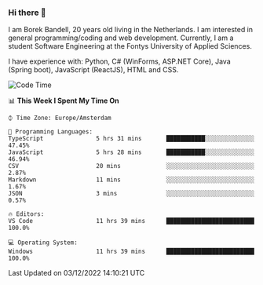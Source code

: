 ### Hi there 👋

I am Borek Bandell, 20 years old living in the Netherlands. I am interested in general programming/coding and web development. Currently, I am a student Software Engineering at the Fontys University of Applied Sciences.

I have experience with: Python, C# (WinForms, ASP.NET Core), Java (Spring boot), JavaScript (ReactJS), HTML and CSS.

<!--START_SECTION:waka-->
![Code Time](http://img.shields.io/badge/Code%20Time-298%20hrs%204%20mins-blue)

📊 **This Week I Spent My Time On** 

```text
⌚︎ Time Zone: Europe/Amsterdam

💬 Programming Languages: 
TypeScript               5 hrs 31 mins       ███████████░░░░░░░░░░░░░░   47.45% 
JavaScript               5 hrs 28 mins       ███████████░░░░░░░░░░░░░░   46.94% 
CSV                      20 mins             ░░░░░░░░░░░░░░░░░░░░░░░░░   2.87% 
Markdown                 11 mins             ░░░░░░░░░░░░░░░░░░░░░░░░░   1.67% 
JSON                     3 mins              ░░░░░░░░░░░░░░░░░░░░░░░░░   0.57%

🔥 Editors: 
VS Code                  11 hrs 39 mins      █████████████████████████   100.0%

💻 Operating System: 
Windows                  11 hrs 39 mins      █████████████████████████   100.0%

```


 Last Updated on 03/12/2022 14:10:21 UTC
<!--END_SECTION:waka-->

<!--**tcBorek2002/tcBorek2002** is a ✨ _special_ ✨ repository because its `README.md` (this file) appears on your GitHub profile.

Here are some ideas to get you started:

- 🔭 I’m currently working on ...
- 🌱 I’m currently learning ...
- 👯 I’m looking to collaborate on ...
- 🤔 I’m looking for help with ...
- 💬 Ask me about ...
- 📫 How to reach me: ...
- 😄 Pronouns: ...
- ⚡ Fun fact: ...
-->
